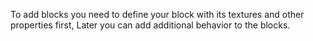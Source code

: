To add blocks you need to define your block with its textures and other properties first,
Later you can add additional behavior to the blocks.